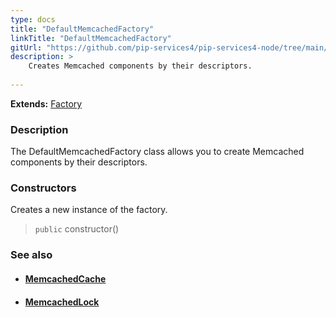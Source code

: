 ```yaml
---
type: docs
title: "DefaultMemcachedFactory"
linkTitle: "DefaultMemcachedFactory"
gitUrl: "https://github.com/pip-services4/pip-services4-node/tree/main/pip-services4-memcached-node"
description: > 
    Creates Memcached components by their descriptors.
    
---
```


**Extends:** [Factory](../../../components/build/factory)

### Description

The DefaultMemcachedFactory class allows you to create Memcached components by their descriptors.

### Constructors

Creates a new instance of the factory.

> `public` constructor()


### See also
- #### [MemcachedCache](../../cache/memcached_cache)
- #### [MemcachedLock](../../lock/memcached_lock)

